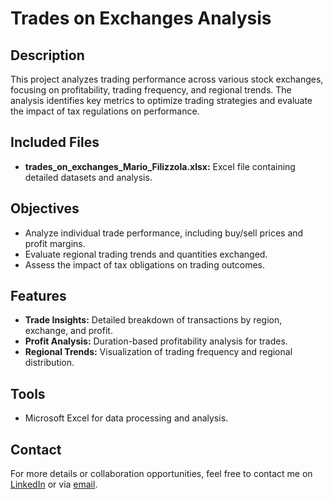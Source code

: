# Trades on Exchanges Analysis

## Description
This project analyzes trading performance across various stock exchanges, focusing on profitability, trading frequency, and regional trends. The analysis identifies key metrics to optimize trading strategies and evaluate the impact of tax regulations on performance.

## Included Files
- **trades_on_exchanges_Mario_Filizzola.xlsx:** Excel file containing detailed datasets and analysis.

## Objectives
- Analyze individual trade performance, including buy/sell prices and profit margins.  
- Evaluate regional trading trends and quantities exchanged.  
- Assess the impact of tax obligations on trading outcomes.  

## Features
- **Trade Insights:** Detailed breakdown of transactions by region, exchange, and profit.  
- **Profit Analysis:** Duration-based profitability analysis for trades.  
- **Regional Trends:** Visualization of trading frequency and regional distribution.  

## Tools
- Microsoft Excel for data processing and analysis.  

## Contact
For more details or collaboration opportunities, feel free to contact me on [LinkedIn](https://www.linkedin.com/in/mario-filizzola-58798a206/) or via [email](mailto:filizzolamario@gmail.com).
